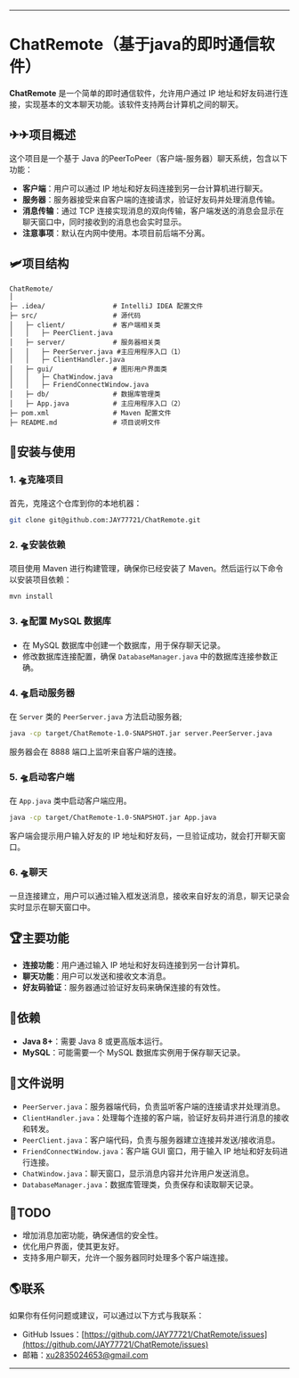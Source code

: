 
---

# ChatRemote（基于java的即时通信软件）

**ChatRemote** 是一个简单的即时通信软件，允许用户通过 IP 地址和好友码进行连接，实现基本的文本聊天功能。该软件支持两台计算机之间的聊天。

## ✈✈项目概述

这个项目是一个基于 Java 的PeerToPeer（客户端-服务器）聊天系统，包含以下功能：
- **客户端**：用户可以通过 IP 地址和好友码连接到另一台计算机进行聊天。
- **服务器**：服务器接受来自客户端的连接请求，验证好友码并处理消息传输。
- **消息传输**：通过 TCP 连接实现消息的双向传输，客户端发送的消息会显示在聊天窗口中，同时接收到的消息也会实时显示。
- **注意事项**：默认在内网中使用。本项目前后端不分离。
## 🛩️项目结构

```
ChatRemote/
│
├─ .idea/                 # IntelliJ IDEA 配置文件
├─ src/                   # 源代码
│   ├─ client/            # 客户端相关类
│   │   ├─ PeerClient.java
│   ├─ server/            # 服务器相关类
│   │   ├─ PeerServer.java #主应用程序入口（1）
│   │   ├─ ClientHandler.java
│   ├─ gui/               # 图形用户界面类
│   │   ├─ ChatWindow.java
│   │   ├─ FriendConnectWindow.java
│   ├─ db/                # 数据库管理类
│   ├─ App.java           # 主应用程序入口（2）
├─ pom.xml                # Maven 配置文件
├─ README.md              # 项目说明文件
```

## 🚀安装与使用

### 1. 🛸克隆项目

首先，克隆这个仓库到你的本地机器：

```bash
git clone git@github.com:JAY77721/ChatRemote.git
```

### 2. 🛸安装依赖

项目使用 Maven 进行构建管理，确保你已经安装了 Maven。然后运行以下命令以安装项目依赖：

```bash
mvn install
```

### 3. 🛸配置 MySQL 数据库

- 在 MySQL 数据库中创建一个数据库，用于保存聊天记录。
- 修改数据库连接配置，确保 `DatabaseManager.java` 中的数据库连接参数正确。

### 4. 🛸启动服务器

在 `Server` 类的 `PeerServer.java` 方法启动服务器;

```bash
java -cp target/ChatRemote-1.0-SNAPSHOT.jar server.PeerServer.java
```

服务器会在 8888 端口上监听来自客户端的连接。

### 5. 🛸启动客户端

在 `App.java` 类中启动客户端应用。

```bash
java -cp target/ChatRemote-1.0-SNAPSHOT.jar App.java
```

客户端会提示用户输入好友的 IP 地址和好友码，一旦验证成功，就会打开聊天窗口。

### 6. 🛸聊天

一旦连接建立，用户可以通过输入框发送消息，接收来自好友的消息，聊天记录会实时显示在聊天窗口中。

## 🏆主要功能

- **连接功能**：用户通过输入 IP 地址和好友码连接到另一台计算机。
- **聊天功能**：用户可以发送和接收文本消息。
- **好友码验证**：服务器通过验证好友码来确保连接的有效性。

## 🥇依赖

- **Java 8+**：需要 Java 8 或更高版本运行。
- **MySQL**：可能需要一个 MySQL 数据库实例用于保存聊天记录。

## 🥈文件说明

- `PeerServer.java`：服务器端代码，负责监听客户端的连接请求并处理消息。
- `ClientHandler.java`：处理每个连接的客户端，验证好友码并进行消息的接收和转发。
- `PeerClient.java`：客户端代码，负责与服务器建立连接并发送/接收消息。
- `FriendConnectWindow.java`：客户端 GUI 窗口，用于输入 IP 地址和好友码进行连接。
- `ChatWindow.java`：聊天窗口，显示消息内容并允许用户发送消息。
- `DatabaseManager.java`：数据库管理类，负责保存和读取聊天记录。

## 🥉TODO

- 增加消息加密功能，确保通信的安全性。
- 优化用户界面，使其更友好。
- 支持多用户聊天，允许一个服务器同时处理多个客户端连接。

## 🌎联系

如果你有任何问题或建议，可以通过以下方式与我联系：

- GitHub Issues：[https://github.com/JAY77721/ChatRemote/issues](https://github.com/JAY77721/ChatRemote/issues)
- 邮箱：xu2835024653@gmail.com

---
